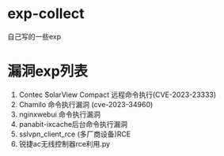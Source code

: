 # exp-collect
自己写的一些exp

# 漏洞exp列表
1. Contec SolarView Compact 远程命令执行(CVE-2023-23333)
2. Chamilo 命令执行漏洞 (cve-2023-34960)
3. nginxwebui 命令执行漏洞
4. panabit-ixcache后台命令执行漏洞
5. sslvpn_client_rce (多厂商设备)RCE
6. 锐捷ac无线控制器rce利用.py
